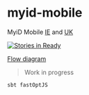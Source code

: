 # myid-mobile

MyiD Mobile [IE](http://www.idmobile.ie) and [UK](https://www.idmobile.co.uk)

[![Stories in Ready](https://badge.waffle.io/niqdev/myid-mobile.svg?label=ready&title=Ready)](http://waffle.io/niqdev/myid-mobile)

[Flow diagram](https://sketchboard.me/RAdOBg32ynxh)

> Work in progress

```
sbt fastOptJS
```
